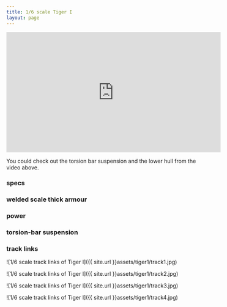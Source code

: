 ```yaml
---
title: 1/6 scale Tiger I
layout: page
---
```





<iframe width="560" height="315" src="https://www.youtube.com/embed/tUMdRF3QVpM" frameborder="0" allow="accelerometer; autoplay; clipboard-write; encrypted-media; gyroscope; picture-in-picture" allowfullscreen></iframe>

You could check out the torsion bar suspension and the lower hull from the video above.

### specs


### welded scale thick armour


### power




### torsion-bar suspension





### track links

![1/6 scale track links of Tiger I]({{ site.url }}assets/tiger1/track1.jpg)

![1/6 scale track links of Tiger I]({{ site.url }}assets/tiger1/track2.jpg)

![1/6 scale track links of Tiger I]({{ site.url }}assets/tiger1/track3.jpg)

![1/6 scale track links of Tiger I]({{ site.url }}assets/tiger1/track4.jpg)

